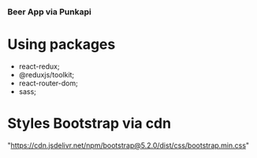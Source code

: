 ### Beer App via Punkapi

# Using packages
- react-redux;
- @reduxjs/toolkit;
- react-router-dom;
- sass;

# Styles Bootstrap via cdn
"https://cdn.jsdelivr.net/npm/bootstrap@5.2.0/dist/css/bootstrap.min.css"

